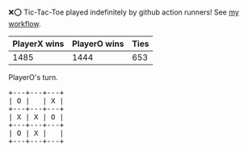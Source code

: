 :x::o: Tic-Tac-Toe played indefinitely by github action runners! See [my workflow](.github/workflows/play.yaml).

|PlayerX wins|PlayerO wins|Ties|
|-|-|-|
|1485|1444|653|

PlayerO's turn.

<pre>
+---+---+---+
| O |   | X |
+---+---+---+
| X | X | O |
+---+---+---+
| O | X |   |
+---+---+---+
</pre>